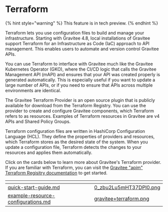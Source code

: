 # Terraform

{% hint style="warning" %}
This feature is in tech preview.
{% endhint %}

Terraform lets you use configuration files to build and manage your infrastructure. Starting with Gravitee 4.8, local installations of Gravitee support Terraform for an Infrastructure as Code (IaC) approach to API management. This enables users to automate and version control Gravitee APIs.&#x20;

You can use Terraform to interface with Gravitee much like the Gravitee Kubernetes Operator (GKO), where the CI/CD logic that calls the Gravitee Management API (mAPI) and ensures that your API was created properly is generated automatically. This is especially useful if you want to update a large number of APIs, or if you need to ensure that APIs across multiple environments are identical.

The Gravitee Terraform Provider is an open source plugin that is publicly available for download from the Terraform Registry. You can use the provider to create and configure Gravitee components, which Terraform refers to as resources. Examples of Terraform resources in Gravitee are v4 APIs and Shared Policy Groups.

Terraform configuration files are written in HashiCorp Configuration Language (HCL). They define the properties of providers and resources, which Terraform stores as the desired state of the system. When you update a configuration file, Terraform detects the changes to your resources and applies them automatically.

Click on the cards below to learn more about Gravitee's Terraform provider. If you are familiar with Terraform, you can visit the [Gravitee "apim" Terraform Regisitry documentation](https://registry.terraform.io/providers/gravitee-io/apim/latest/docs/guides/setup) to get started.

<table data-view="cards"><thead><tr><th data-type="content-ref"></th><th data-hidden data-card-cover data-type="files"></th></tr></thead><tbody><tr><td><a href="quick-start-guide.md">quick-start-guide.md</a></td><td><a href="../.gitbook/assets/0_zbu2Lu5mHT37DPl0.png">0_zbu2Lu5mHT37DPl0.png</a></td></tr><tr><td><a href="example-resource-configurations.md">example-resource-configurations.md</a></td><td><a href="../.gitbook/assets/gravitee+terraform.png">gravitee+terraform.png</a></td></tr></tbody></table>
